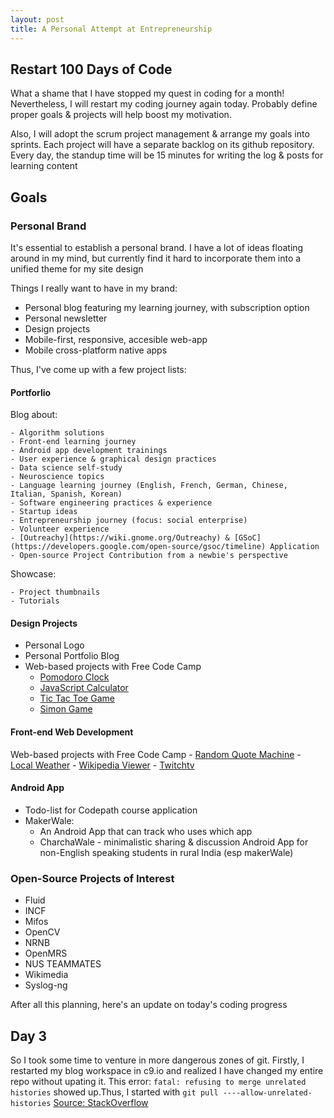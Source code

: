 ```yaml
---
layout: post
title: A Personal Attempt at Entrepreneurship
---
```


## Restart 100 Days of Code
What a shame that I have stopped my quest in coding for a month!
Nevertheless, I will restart my coding journey again today. Probably define proper goals & projects will help boost my motivation.

Also, I will adopt the scrum project management & arrange my goals into sprints.
Each project will have a separate backlog on its github repository.
Every day, the standup time will be 15 minutes for writing the log & posts for learning content


## Goals
### Personal Brand
It's essential to establish a personal brand. I have a lot of ideas floating around in my mind, but currently find it hard to
incorporate them into a unified theme for my site design

Things I really want to have in my brand:

- Personal blog featuring my learning journey, with subscription option
- Personal newsletter
- Design projects
- Mobile-first, responsive, accesible web-app
- Mobile cross-platform native apps

Thus, I've come up with a few project lists:

#### Portforlio
Blog about:

    - Algorithm solutions
    - Front-end learning journey
    - Android app development trainings
    - User experience & graphical design practices
    - Data science self-study
    - Neuroscience topics
    - Language learning journey (English, French, German, Chinese, Italian, Spanish, Korean)
    - Software engineering practices & experience
    - Startup ideas
    - Entrepreneurship journey (focus: social enterprise)
    - Volunteer experience
    - [Outreachy](https://wiki.gnome.org/Outreachy) & [GSoC](https://developers.google.com/open-source/gsoc/timeline) Application 
    - Open-source Project Contribution from a newbie's perspective

Showcase:
    
    - Project thumbnails
    - Tutorials

#### Design Projects
- Personal Logo
- Personal Portfolio Blog
- Web-based projects with Free Code Camp
    - [Pomodoro Clock](https://www.freecodecamp.com/challenges/build-a-pomodoro-clock)
    - [JavaScript Calculator](https://www.freecodecamp.com/challenges/build-a-javascript-calculator)
    - [Tic Tac Toe Game](https://www.freecodecamp.com/challenges/build-a-tic-tac-toe-game)
    - [Simon Game](https://www.freecodecamp.com/challenges/build-a-simon-game)

#### Front-end Web Development
Web-based projects with Free Code Camp
    - [Random Quote Machine](https://www.freecodecamp.com/challenges/build-a-random-quote-machine)
    - [Local Weather](https://www.freecodecamp.com/challenges/show-the-local-weather)
    - [Wikipedia Viewer](https://www.freecodecamp.com/challenges/build-a-wikipedia-viewer)
    - [Twitchtv](https://www.freecodecamp.com/challenges/use-the-twitchtv-json-api)
    
    
#### Android App
- Todo-list for Codepath course application
- MakerWale:
    - An Android App that can track who uses which app
    - CharchaWale - minimalistic sharing & discussion Android App for non-English speaking students in rural India (esp makerWale)

### Open-Source Projects of Interest
- Fluid
- INCF
- Mifos
- OpenCV
- NRNB
- OpenMRS
- NUS TEAMMATES
- Wikimedia
- Syslog-ng

After all this planning, here's an update on today's coding progress
## Day 3
So I took some time to venture in more dangerous zones of git. Firstly, I restarted my blog workspace in c9.io and realized I have changed my entire repo without upating it.
This error: `fatal: refusing to merge unrelated histories` showed up.Thus, I started with `git pull ----allow-unrelated-histories` [Source: StackOverflow](http://stackoverflow.com/questions/37937984/git-refusing-to-merge-unrelated-histories)

